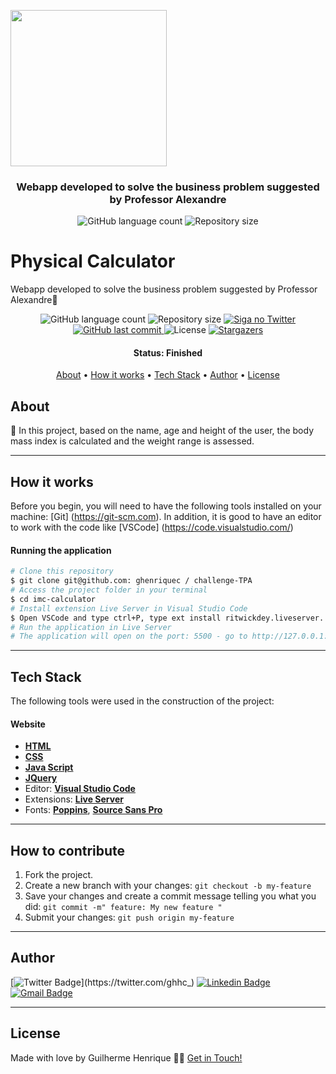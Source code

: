 <a href="https://ghenriquec.github.io/PF3_GHC/"><img src="Financiamento.jpg" width="250px"></a>

<h3 align="center">
    Webapp developed to solve the business problem suggested by Professor Alexandre
</h3>

<p align="center">
  <img alt="GitHub language count" src="https://img.shields.io/github/languages/count/ghenriquec/PF3_GHC?color=%2304D361">

  <img alt="Repository size" src="https://img.shields.io/github/repo-size/ghenriquec/PF3_GHC">

# Physical Calculator
Webapp developed to solve the business problem suggested by Professor Alexandre💚

<p align="center">
  <img alt="GitHub language count" src="https://img.shields.io/github/languages/count/ghenriquec/PF3_GHC?color=%2304D361">

  <img alt="Repository size" src="https://img.shields.io/github/repo-size/ghenriquec/PF3_GHC">

  <a href="https://www.twitter.com/ghhc_/">
    <img alt="Siga no Twitter" src="https://img.shields.io/twitter/url?url=https%3A%2F%2Fgithub.com%2Fghenriquec%2Fchallenge-TPA">
  </a>
  
  <a href="https://github.com/ghenriquec/PF3_GHC/commits/master">
    <img alt="GitHub last commit" src="https://img.shields.io/github/last-commit/ghenriquec/PF3_GHC">
  </a>
    
   <img alt="License" src="https://img.shields.io/badge/license-MIT-brightgreen">
   <a href="https://github.com/ghenriquec/PF3_GHC/stargazers">
    <img alt="Stargazers" src="https://img.shields.io/github/stars/ghenriquec/PF3_GHC?style=social">
  </a>
</p>


<h4 align="center"> 
	 Status: Finished
</h4>

<p align="center">
 <a href="#about">About</a> •
 <a href="#how-it-works">How it works</a> • 
 <a href="#tech-stack">Tech Stack</a> • 
 <a href="#author">Author</a> • 
 <a href="#user-content-license">License</a>

</p>


## About

💚 In this project, based on the name, age and height of the user, the body mass index is calculated and the weight range is assessed.

---

## How it works

Before you begin, you will need to have the following tools installed on your machine:
[Git] (https://git-scm.com).
In addition, it is good to have an editor to work with the code like [VSCode] (https://code.visualstudio.com/)


#### Running the application

```bash
# Clone this repository
$ git clone git@github.com: ghenriquec / challenge-TPA
# Access the project folder in your terminal
$ cd imc-calculator
# Install extension Live Server in Visual Studio Code
$ Open VSCode and type ctrl+P, type ext install ritwickdey.liveserver.
# Run the application in Live Server
# The application will open on the port: 5500 - go to http://127.0.0.1:5500
```
---
## Tech Stack

The following tools were used in the construction of the project:

#### **Website** 

-   **[HTML](https://devdocs.io/html/)**
-   **[CSS](https://devdocs.io/css/)**
-   **[Java Script](https://devdocs.io/javascript/)**
-   **[JQuery](https://devdocs.io/jquery/)**
-   Editor:  **[Visual Studio Code](https://code.visualstudio.com/)** 
-   Extensions:  **[Live Server](https://marketplace.visualstudio.com/items?itemName=ritwickdey.LiveServere)**
-   Fonts:  **[Poppins](https://fonts.google.com/specimen/Poppins)**,  **[Source Sans Pro](https://fonts.google.com/specimen/Source+Sans+Pro)**

---

## How to contribute

1. Fork the project.
2. Create a new branch with your changes: `git checkout -b my-feature`
3. Save your changes and create a commit message telling you what you did: `git commit -m" feature: My new feature "`
4. Submit your changes: `git push origin my-feature`
---

## Author

[![Twitter Badge](https://img.shields.io/badge/-@ghhc_-1ca0f1?style=flat-square&labelColor=1ca0f1&logo=twitter&logoColor=white&link=https://twitter.com/ghhc_)](https://twitter.com/ghhc_) [![Linkedin Badge](https://img.shields.io/badge/-Guilherme-blue?style=flat-square&logo=Linkedin&logoColor=white&link=https://https://www.linkedin.com/in/ghenriquec/)](https://www.linkedin.com/in/ghenriquec/) 
[![Gmail Badge](https://img.shields.io/badge/-guiihenriquecs@gmail.com-c14438?style=flat-square&logo=Gmail&logoColor=white&link=mailto:guiihenriquecs@gmail.com)](mailto:guiihenriquecs@gmail.com)

---

## License

Made with love by Guilherme Henrique 👋🏽 [Get in Touch!](https://www.linkedin.com/in/ghenriquec/)
</p>
